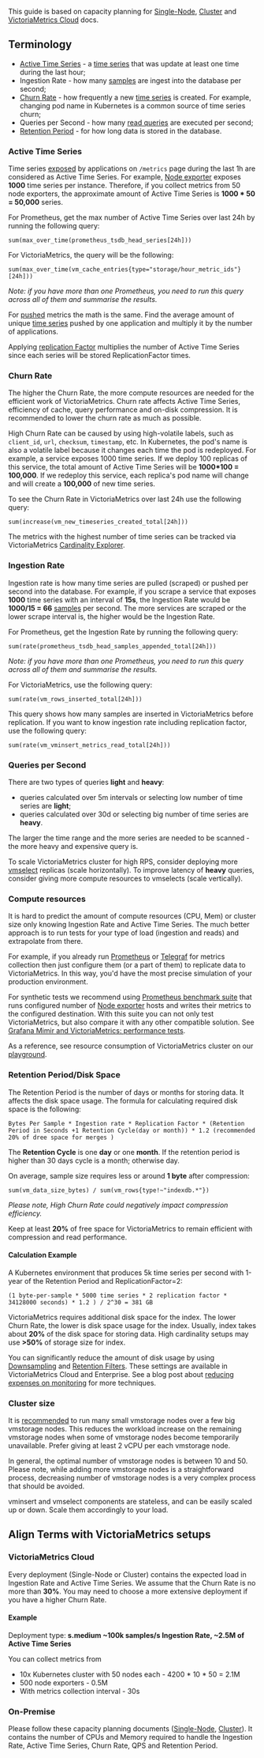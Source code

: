This guide is based on capacity planning for [Single-Node](https://docs.victoriametrics.com/single-server-victoriametrics/#capacity-planning),
[Cluster](https://docs.victoriametrics.com/victoriametrics/cluster-victoriametrics/#capacity-planning)
and [VictoriaMetrics Cloud](https://docs.victoriametrics.com/victoriametrics-cloud/) docs.

## Terminology

- [Active Time Series](https://docs.victoriametrics.com/victoriametrics/faq/#what-is-an-active-time-series) - a [time series](https://docs.victoriametrics.com/keyconcepts/#time-series)
  that was update at least one time during the last hour;
- Ingestion Rate - how many [samples](https://docs.victoriametrics.com/keyconcepts/#raw-samples) are ingest into the database per second;
- [Churn Rate](https://docs.victoriametrics.com/victoriametrics/faq/#what-is-high-churn-rate) - how frequently a new [time series](https://docs.victoriametrics.com/keyconcepts/#time-series)
  is created. For example, changing pod name in Kubernetes is a common source of time series churn;
- Queries per Second - how many [read queries](https://docs.victoriametrics.com/keyconcepts/#query-data) are executed per second;
- [Retention Period](https://docs.victoriametrics.com/#retention) - for how long data is stored in the database.

### Active Time Series

Time series [exposed](https://docs.victoriametrics.com/keyconcepts/#push-model) by applications on `/metrics` page
during the last 1h are considered as Active Time Series. For example, [Node exporter](https://prometheus.io/docs/guides/node-exporter/)
exposes **1000** time series per instance. Therefore, if you collect metrics from 50 node exporters, the approximate
amount of Active Time Series is **1000 * 50 = 50,000** series.

For Prometheus, get the max number of Active Time Series over last 24h by running the following query:
```metricsql
sum(max_over_time(prometheus_tsdb_head_series[24h]))
```

For VictoriaMetrics, the query will be the following:
```metricsql
sum(max_over_time(vm_cache_entries{type="storage/hour_metric_ids"}[24h]))
```

_Note: if you have more than one Prometheus, you need to run this query across all of them and summarise the results._

For [pushed](https://docs.victoriametrics.com/keyconcepts/#push-model) metrics the math is the same. Find the average
amount of unique [time series](https://docs.victoriametrics.com/keyconcepts/#time-series) pushed by one application
and multiply it by the number of applications.

Applying [replication Factor](https://docs.victoriametrics.com/victoriametrics/cluster-victoriametrics/#replication-and-data-safety)
multiplies the number of Active Time Series since each series will be stored ReplicationFactor times.

### Churn Rate

The higher the Churn Rate, the more compute resources are needed for the efficient work of VictoriaMetrics.
Churn rate affects Active Time Series, efficiency of cache, query performance and on-disk compression.
It is recommended to lower the churn rate as much as possible.

High Churn Rate can be caused by using high-volatile labels, such as `client_id`, `url`, `checksum`, `timestamp`, etc.
In Kubernetes, the pod's name is also a volatile label because it changes each time the pod is redeployed.
For example, a service exposes 1000 time series. If we deploy 100 replicas of this service, the total amount of
Active Time Series will be **1000*100 = 100,000**. If we redeploy this service, each replica's pod name will change
and will create a **100,000** of new time series.

To see the Churn Rate in VictoriaMetrics over last 24h use the following query:
```metricsql
sum(increase(vm_new_timeseries_created_total[24h]))
```

The metrics with the highest number of time series can be tracked via VictoriaMetrics [Cardinality Explorer](https://docs.victoriametrics.com/#cardinality-explorer).

### Ingestion Rate

Ingestion rate is how many time series are pulled (scraped) or pushed per second into the database. For example,
if you scrape a service that exposes **1000** time series with an interval of **15s**, the Ingestion Rate would be
**1000/15 = 66** [samples](https://docs.victoriametrics.com/keyconcepts/#raw-samples) per second. The more services are
scraped or the lower scrape interval is, the higher would be the Ingestion Rate.

For Prometheus, get the Ingestion Rate by running the following query:
```metricsql
sum(rate(prometheus_tsdb_head_samples_appended_total[24h]))
```

_Note: if you have more than one Prometheus, you need to run this query across all of them and summarise the results._

For VictoriaMetrics, use the following query:
```metricsql
sum(rate(vm_rows_inserted_total[24h]))
```

This query shows how many samples are inserted in VictoriaMetrics before replication.
If you want to know ingestion rate including replication factor, use the following query:
```metricsql
sum(rate(vm_vminsert_metrics_read_total[24h]))
```

### Queries per Second

There are two types of queries **light** and **heavy**:
* queries calculated over 5m intervals or selecting low number of time series are **light**;
* queries calculated over 30d or selecting big number of time series are **heavy**.

The larger the time range and the more series are needed to be scanned - the more heavy and expensive query is.

To scale VictoriaMetrics cluster for high RPS, consider deploying more [vmselect](https://docs.victoriametrics.com/victoriametrics/cluster-victoriametrics/#architecture-overview)
replicas (scale horizontally).
To improve latency of **heavy** queries, consider giving more compute resources to vmselects (scale vertically).

### Compute resources

It is hard to predict the amount of compute resources (CPU, Mem) or cluster size only knowing Ingestion Rate and
Active Time Series. The much better approach is to run tests for your type of load (ingestion and reads) and extrapolate
from there.

For example, if you already run [Prometheus](https://docs.victoriametrics.com/#prometheus-setup)
or [Telegraf](https://docs.victoriametrics.com/#how-to-send-data-from-influxdb-compatible-agents-such-as-telegraf)
for metrics collection then just configure them (or a part of them) to replicate data to VictoriaMetrics. In this way,
you'd have the most precise simulation of your production environment.

For synthetic tests we recommend using [Prometheus benchmark suite](https://github.com/VictoriaMetrics/prometheus-benchmark)
that runs configured number of [Node exporter](https://prometheus.io/docs/guides/node-exporter/) hosts and writes their
metrics to the configured destination. With this suite you can not only test VictoriaMetrics, but also compare it with
any other compatible solution. See [Grafana Mimir and VictoriaMetrics: performance tests](https://victoriametrics.com/blog/mimir-benchmark/).

As a reference, see resource consumption of VictoriaMetrics cluster on our [playground](https://play-grafana.victoriametrics.com/d/oS7Bi_0Wz_vm/victoriametrics-cluster-vm).

### Retention Period/Disk Space

The Retention Period is the number of days or months for storing data. It affects the disk space usage.
The formula for calculating required disk space is the following:
```
Bytes Per Sample * Ingestion rate * Replication Factor * (Retention Period in Seconds +1 Retention Cycle(day or month)) * 1.2 (recommended 20% of dree space for merges ) 
```

The **Retention Cycle** is one **day** or one **month**. If the retention period is higher than 30 days cycle is a month; otherwise day.

On average, sample size requires less or around **1 byte** after compression:
```metricsql
sum(vm_data_size_bytes) / sum(vm_rows{type!~"indexdb.*"})
```
_Please note, High Churn Rate could negatively impact compression efficiency._

Keep at least **20%** of free space for VictoriaMetrics to remain efficient with compression and read performance.


#### Calculation Example

A Kubernetes environment that produces 5k time series per second with 1-year of the Retention Period and ReplicationFactor=2:

`(1 byte-per-sample * 5000 time series * 2 replication factor * 34128000 seconds) * 1.2 ) / 2^30 = 381 GB`

VictoriaMetrics requires additional disk space for the index. The lower Churn Rate, the lower is disk space usage for the index.
Usually, index takes about **20%** of the disk space for storing data. High cardinality setups may use **>50%** of storage size for index.

You can significantly reduce the amount of disk usage by using [Downsampling](https://docs.victoriametrics.com/#downsampling)
and [Retention Filters](https://docs.victoriametrics.com/#retention-filters). These settings are available in VictoriaMetrics Cloud and Enterprise.
See a blog post about [reducing expenses on monitoring](https://victoriametrics.com/blog/reducing-costs-p2/) for more techniques.

### Cluster size

It is [recommended](https://docs.victoriametrics.com/victoriametrics/cluster-victoriametrics/#cluster-setup) to run many small vmstorage
nodes over a few big vmstorage nodes. This reduces the workload increase on the remaining vmstorage nodes when some of
vmstorage nodes become temporarily unavailable. Prefer giving at least 2 vCPU per each vmstorage node.

In general, the optimal number of vmstorage nodes is between 10 and 50. Please note, while adding more vmstorage nodes
is a straightforward process, decreasing number of vmstorage nodes is a very complex process that should be avoided.

vminsert and vmselect components are stateless, and can be easily scaled up or down. Scale them accordingly to your load.

## Align Terms with VictoriaMetrics setups

### VictoriaMetrics Cloud

Every deployment (Single-Node or Cluster) contains the expected load in Ingestion Rate and Active Time Series.
We assume that the Churn Rate is no more than **30%**. You may need to choose a more extensive deployment if you have a higher Churn Rate.

#### Example

Deployment type: **s.medium ~100k samples/s Ingestion Rate, ~2.5M of Active Time Series**

You can collect metrics from

- 10x Kubernetes cluster with 50 nodes each - 4200 * 10 * 50 = 2.1M
- 500 node exporters - 0.5M
- With metrics collection interval - 30s

### On-Premise

Please follow these capacity planning documents ([Single-Node](https://docs.victoriametrics.com/single-server-victoriametrics/#capacity-planning),
[Cluster](https://docs.victoriametrics.com/victoriametrics/cluster-victoriametrics/#capacity-planning)). It contains the number of CPUs
and Memory required to handle the Ingestion Rate, Active Time Series, Churn Rate, QPS and Retention Period.
